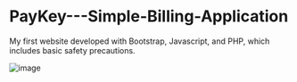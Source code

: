 # PayKey---Simple-Billing-Application

 My first website developed with Bootstrap, Javascript, and PHP, which includes basic safety precautions.
   
![image](https://github.com/EgonLothbrok/PayKey---Simple-Billing-Application/assets/121918108/fabcf82b-666b-4f1b-8d03-b16ed5cd1aa7)
